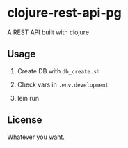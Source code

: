 # clojure-rest-api-pg

A REST API built with clojure

## Usage

1. Create DB with `db_create.sh`

2. Check vars in `.env.development`

3. lein run

## License

Whatever you want.